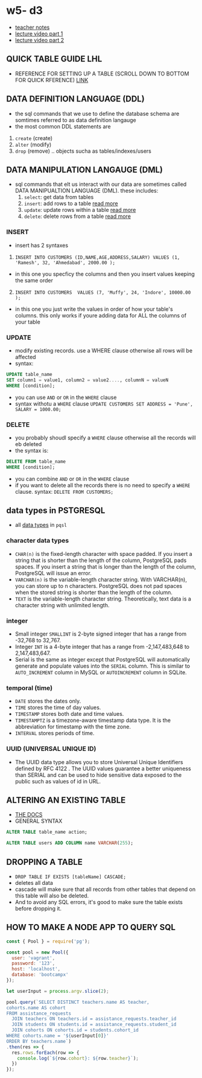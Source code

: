 # w5- d3

* [teacher notes](https://github.com/FrancisBourgouin/lectures-2020-mtl-feb03/tree/master/w5d3)
* [lecture video part 1](https://www.youtube.com/watch?v=IzsGF-zqOXc&feature=youtu.be)
* [lecture video part 2](https://www.youtube.com/watch?v=Kjdx7KIPsl8&feature=youtu.be)

## QUICK TABLE GUIDE LHL
* REFERENCE FOR SETTING UP A TABLE (SCROLL DOWN TO BOTTOM FOR QUICK RFERENCE) [LINK](https://web.compass.lighthouselabs.ca/days/w05d3/activities/952)

## DATA DEFINITION LANGUAGE (DDL)
* the sql commands that we use to define the database schema are somtimes referred to as data definition langauge
* the most common DDL statements are 
1. `create` (create)
2. `alter` (modify)
3. `drop` (remove)
.. objects sucha as tables/indexes/users

## DATA MANIPULATION LANGAUGE (DML)
* sql commands that elt us interact with our data are sometimes called DATA MANIPUALTION LANGUAGE (DML). these includes:
  1. `select`: get data from tables
  2. `insert`: add rows to a table [read more](https://www.tutorialspoint.com/sql/sql-insert-query.htm)
  3. `update`: update rows within a table [read more](https://www.tutorialspoint.com/sql/sql-update-query.htm)
  4. `delete`: delete rows from a table [read more](https://www.tutorialspoint.com/sql/sql-delete-query.htm)

### INSERT
* insert has 2 syntaxes
1. `INSERT INTO CUSTOMERS (ID,NAME,AGE,ADDRESS,SALARY)
VALUES (1, 'Ramesh', 32, 'Ahmedabad', 2000.00 );`
* in this one you specficy the columns and then you insert values keeping the same order
2. `INSERT INTO CUSTOMERS 
VALUES (7, 'Muffy', 24, 'Indore', 10000.00 );`
* in this one you just write the values in order of how your table's columns. this only works if youre adding data for ALL the columns of your table

### UPDATE
* modify existing records. use a WHERE clause otherwise all rows will be affected
* syntax:
``` sql
UPDATE table_name
SET column1 = value1, column2 = value2...., columnN = valueN
WHERE [condition];
```
* you can use `AND` or `OR` in the `WHERE` clause
* syntax withotu a `WHERE` clause `UPDATE CUSTOMERS
SET ADDRESS = 'Pune', SALARY = 1000.00;`

### DELETE
* you probably shoudl specify  a `WHERE` clause otherwise all the records will eb deleted
* the syntax is:
``` sql
DELETE FROM table_name
WHERE [condition];
```
* you can combine `AND` or `OR` in the `WHERE` clause
* if you want to delete all the records there is no need to specify a `WHERE` clause. syntax: `DELETE FROM CUSTOMERS;`

## data types in PSTGRESQL
* all [data types](https://www.postgresql.org/docs/9.3/datatype.html) in `pqsl` 

### character data types
* `CHAR(n)` is the fixed-length character with space padded. If you insert a string that is shorter than the length of the column, PostgreSQL pads spaces. If you insert a string that is longer than the length of the column, PostgreSQL will issue an error.
* `VARCHAR(n)` is the variable-length character string.  With VARCHAR(n),  you can store up to n characters. PostgreSQL does not pad spaces when the stored string is shorter than the length of the column.
* `TEXT` is the variable-length character string. Theoretically, text data is a character string with unlimited length.

### integer
* Small integer `SMALLINT` is 2-byte signed integer that has a range from -32,768 to 32,767.
* Integer `INT` is a 4-byte integer that has a range from -2,147,483,648 to 2,147,483,647.
* Serial is the same as integer except that PostgreSQL will automatically generate and populate values into the `SERIAL` column. This is similar to `AUTO_INCREMENT` column in MySQL or `AUTOINCREMENT` column in SQLite.

### temporal (time)
* `DATE` stores the dates only.
* `TIME` stores the time of day values.
* `TIMESTAMP` stores both date and time values.
* `TIMESTAMPTZ` is a timezone-aware timestamp data type. It is the abbreviation for timestamp with the time zone.
* `INTERVAL` stores periods of time.

### UUID (UNIVERSAL UNIQUE ID)
* The UUID data type allows you to store Universal Unique Identifiers defined by RFC 4122 . The UUID values guarantee a better uniqueness than SERIAL and can be used to hide sensitive data exposed to the public such as values of id in URL.

## ALTERING AN EXISTING TABLE
* [THE DOCS](https://www.postgresqltutorial.com/postgresql-alter-table/)
* GENERAL SYNTAX
```SQL
ALTER TABLE table_name action;
```
``` sql
ALTER TABLE users ADD COLUMN name VARCHAR(255); 
```

## DROPPING A TABLE
* `DROP TABLE IF EXISTS [tableName] CASCADE;`
* deletes all data
* cascade will make sure that all records from other tables that depend on this table will also be deleted.
* And to avoid any SQL errors, it's good to make sure the table exists before dropping it.

## HOW TO MAKE A NODE APP TO QUERY SQL
```js
const { Pool } = require('pg');

const pool = new Pool({
  user: 'vagrant',
  password: '123',
  host: 'localhost',
  database: 'bootcampx'
});

let userInput = process.argv.slice(2);

pool.query(`SELECT DISTINCT teachers.name AS teacher,
cohorts.name AS cohort
FROM assistance_requests
  JOIN teachers ON teachers.id = assistance_requests.teacher_id
  JOIN students ON students.id = assistance_requests.student_id
  JOIN cohorts ON cohorts.id = students.cohort_id
WHERE cohorts.name = '${userInput[0]}'
ORDER BY teachers.name`)
.then(res => {
  res.rows.forEach(row => {
    console.log(`${row.cohort}: ${row.teacher}`);
  })
});
```